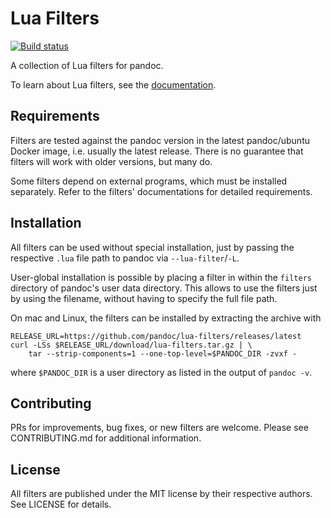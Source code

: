 # Lua Filters

[![Build status][GitHub Actions badge]][GitHub Actions]

[GitHub Actions badge]: https://img.shields.io/github/workflow/status/pandoc/lua-filters/CI?logo=github
[GitHub Actions]: https://github.com/pandoc/lua-filters/actions

A collection of Lua filters for pandoc.

To learn about Lua filters, see the [documentation].

[documentation]: http://pandoc.org/lua-filters.html

Requirements
------------

Filters are tested against the pandoc version in the latest
pandoc/ubuntu Docker image, i.e. usually the latest release. There
is no guarantee that filters will work with older versions, but
many do.

Some filters depend on external programs, which must be installed
separately. Refer to the filters' documentations for detailed
requirements.

Installation
------------

All filters can be used without special installation, just by
passing the respective `.lua` file path to pandoc via
`--lua-filter`/`-L`.

User-global installation is possible by placing a filter in within
the `filters` directory of pandoc's user data directory. This
allows to use the filters just by using the filename, without
having to specify the full file path.

On mac and Linux, the filters can be installed by extracting the
archive with

    RELEASE_URL=https://github.com/pandoc/lua-filters/releases/latest
    curl -LSs $RELEASE_URL/download/lua-filters.tar.gz | \
        tar --strip-components=1 --one-top-level=$PANDOC_DIR -zvxf -

where `$PANDOC_DIR` is a user directory as listed in the output of
`pandoc -v`.

Contributing
------------

PRs for improvements, bug fixes, or new filters are welcome.
Please see CONTRIBUTING.md for additional information.

License
-------

All filters are published under the MIT license by their
respective authors. See LICENSE for details.

[Lua style guide]: https://github.com/hslua/lua-style-guide
